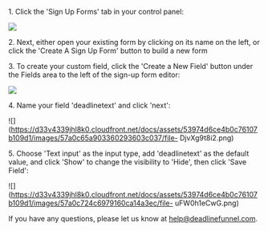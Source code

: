 1\. Click the 'Sign Up Forms' tab in your control panel:

![](https://d33v4339jhl8k0.cloudfront.net/docs/assets/53974d6ce4b0c76107b109d1/images/5720dbf29033600cce435754/file-q8CskebRc7.png)


2\. Next, either open your existing form by clicking on its name on the left, or click the 'Create A Sign Up Form' button to build a new form 


3\. To create your custom field, click the 'Create a New Field' button under the Fields area to the left of the sign-up form editor: 

![](https://d33v4339jhl8k0.cloudfront.net/docs/assets/53974d6ce4b0c76107b109d1/images/5720dcac9033600cce435756/file-3LL1UYZeii.png)


4\. Name your field 'deadlinetext' and click 'next': 

![](https://d33v4339jhl8k0.cloudfront.net/docs/assets/53974d6ce4b0c76107b109d1/images/57a0c65a903360293603c037/file-
DjvXg9t8i2.png)


5\. Choose 'Text input' as the input type, add 'deadlinetext' as the default value, and click 'Show' to change the visibility to 'Hide', then click 'Save Field': 

![](https://d33v4339jhl8k0.cloudfront.net/docs/assets/53974d6ce4b0c76107b109d1/images/57a0c724c6979160ca14a3ec/file-
uFW0h1eCwG.png)

If you have any questions, please let us know at
[help@deadlinefunnel.com](mailto:mailto:help@deadlinefunnel.com).


